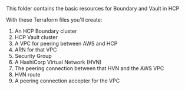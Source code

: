 This folder contains the basic resources for Boundary and Vault in HCP

With these Terraform files you'll create:
1. An HCP Boundary cluster
2. HCP Vault cluster
3. A VPC for peering between AWS and HCP
4. ARN for that VPC
5. Security Group
6. A HashiCorp Virtual Network (HVN)
7. The peering connection between that HVN and the AWS VPC
8. HVN route
9. A peering connection accepter for the VPC

